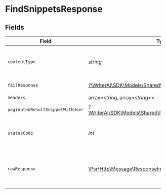 # FindSnippetsResponse


## Fields

| Field                                                                                                                | Type                                                                                                                 | Required                                                                                                             | Description                                                                                                          |
| -------------------------------------------------------------------------------------------------------------------- | -------------------------------------------------------------------------------------------------------------------- | -------------------------------------------------------------------------------------------------------------------- | -------------------------------------------------------------------------------------------------------------------- |
| `contentType`                                                                                                        | *string*                                                                                                             | :heavy_check_mark:                                                                                                   | HTTP response content type for this operation                                                                        |
| `failResponse`                                                                                                       | [?\WriterAi\SDK\Models\Shared\FailResponse](../../Models/Shared/FailResponse.md)                                     | :heavy_minus_sign:                                                                                                   | Bad Request                                                                                                          |
| `headers`                                                                                                            | array<string, array<*string*>>                                                                                       | :heavy_check_mark:                                                                                                   | N/A                                                                                                                  |
| `paginatedResultSnippetWithUser`                                                                                     | [?\WriterAi\SDK\Models\Shared\PaginatedResultSnippetWithUser](../../Models/Shared/PaginatedResultSnippetWithUser.md) | :heavy_minus_sign:                                                                                                   | N/A                                                                                                                  |
| `statusCode`                                                                                                         | *int*                                                                                                                | :heavy_check_mark:                                                                                                   | HTTP response status code for this operation                                                                         |
| `rawResponse`                                                                                                        | [\Psr\Http\Message\ResponseInterface](https://www.php-fig.org/psr/psr-7/#33-psrhttpmessageresponseinterface)         | :heavy_check_mark:                                                                                                   | Raw HTTP response; suitable for custom response parsing                                                              |